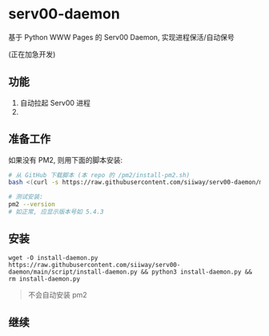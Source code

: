 # serv00-daemon

基于 Python WWW Pages 的 Serv00 Daemon, 实现进程保活/自动保号

(正在加急开发)

## 功能

1. 自动拉起 Serv00 进程
2. 

## 准备工作

如果没有 PM2, 则用下面的脚本安装:

```bash
# 从 GitHub 下载脚本 (本 repo 的 /pm2/install-pm2.sh)
bash <(curl -s https://raw.githubusercontent.com/siiway/serv00-daemon/main/script/install-pm2.sh)

# 测试安装:
pm2 --version
# 如正常, 应显示版本号如 5.4.3
```

## 安装

```shell
wget -O install-daemon.py https://raw.githubusercontent.com/siiway/serv00-daemon/main/script/install-daemon.py && python3 install-daemon.py && rm install-daemon.py
```

> 不会自动安装 pm2

## 继续

